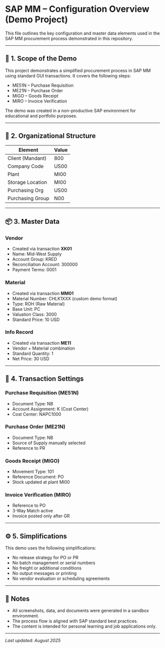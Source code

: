 # SAP MM – Configuration Overview (Demo Project)

This file outlines the key configuration and master data elements used in the SAP MM procurement process demonstrated in this repository.

---

## 🔧 1. Scope of the Demo

This project demonstrates a simplified procurement process in SAP MM using standard GUI transactions. It covers the following steps:

- ME51N – Purchase Requisition
- ME21N – Purchase Order
- MIGO – Goods Receipt
- MIRO – Invoice Verification

The demo was created in a non-productive SAP environment for educational and portfolio purposes.

---

## 🏢 2. Organizational Structure

| Element                | Value     |
|------------------------|-----------|
| Client (Mandant)       | 800       |
| Company Code           | US00      |
| Plant                  | MI00      |
| Storage Location       | MI00      |
| Purchasing Org         | US00      |
| Purchasing Group       | N00       |

---

## 📦 3. Master Data

### Vendor

- Created via transaction **XK01**
- Name: Mid-West Supply  
- Account Group: KRED  
- Reconciliation Account: 300000  
- Payment Terms: 0001  

### Material

- Created via transaction **MM01**
- Material Number: CHLK1XXX (custom demo format)
- Type: ROH (Raw Material)
- Base Unit: PC
- Valuation Class: 3000  
- Standard Price: 10 USD

### Info Record

- Created via transaction **ME11**
- Vendor + Material combination
- Standard Quantity: 1  
- Net Price: 30 USD

---

## 🧾 4. Transaction Settings

### Purchase Requisition (ME51N)

- Document Type: NB  
- Account Assignment: K (Cost Center)  
- Cost Center: NAPC1000

### Purchase Order (ME21N)

- Document Type: NB  
- Source of Supply manually selected  
- Reference to PR

### Goods Receipt (MIGO)

- Movement Type: 101  
- Reference Document: PO  
- Stock updated at plant MI00

### Invoice Verification (MIRO)

- Reference to PO  
- 3-Way Match active  
- Invoice posted only after GR

---

## ⚙️ 5. Simplifications

This demo uses the following simplifications:

- No release strategy for PO or PR
- No batch management or serial numbers
- No freight or additional conditions
- No output messages or printing
- No vendor evaluation or scheduling agreements

---

## 📌 Notes

- All screenshots, data, and documents were generated in a sandbox environment.
- The process flow is aligned with SAP standard best practices.
- The content is intended for personal learning and job applications only.

---

_Last updated: August 2025_
